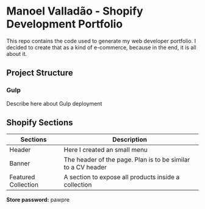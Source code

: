# Manoel Valladão - Shopify Development Portfolio

This repo contains the code used to generate my web developer portfolio. I decided to create that as a kind of e-commerce, because in the end, it is all about it.

## Project Structure

### Gulp

Describe here about Gulp deployment

## Shopify Sections

| Sections            | Description                                                  |
| ------------------- | ------------------------------------------------------------ |
| Header              | Here I created an small menu                                 |
| Banner              | The header of the page. Plan is to be similar to a CV header |
| Featured Collection | A section to expose all products inside a collection         |

**Store password:** pawpre
